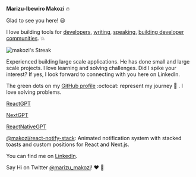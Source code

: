 **Marizu-Ibewiro Makozi**  :fire:


Glad to see you here! :smiley:

I love building tools for [developers](https://github.com/makozi),  [writing](https://medium.com/@marizu_makozi), [speaking](https://github.com/makozi),  [building developer communities](https://www.andela.com/andela-learning). 💥
 
![makozi's Streak](https://github-readme-streak-stats.herokuapp.com/?user=makozi)

Experienced building large scale applications. He has done small and large scale projects. I love learning and solving challenges. Did I spike your interest? If yes, I look forward to connecting with you here on LinkedIn.

The green dots on my [GitHub profile](https://github.com/makozi?tab=repositories) :octocat: represent my journey :running: . I love solving problems. 

[ReactGPT](https://chatgpt.com/g/g-6884fda9f8348191b9028da3388db939-reactgpt)

[NextGPT](https://chatgpt.com/g/g-688501160a7081918b226bf9426e992b-nextgpt)

[ReactNativeGPT](https://chatgpt.com/g/g-6885028286c48191ba09568d0f197886-reactnativegpt)

[@makozi/react-notify-stack](https://www.npmjs.com/package/@makozi/react-notify-stack): Animated notification system with stacked toasts and custom positions for React and Next.js.

You can find me on [LinkedIn](https://www.linkedin.com/in/makozi-marizu-ibewiro/). 


Say Hi on Twitter [@marizu_makozi](https://twitter.com/marizu_makozi)! :heart: :speech_balloon:


